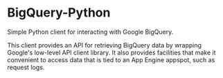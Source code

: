 BigQuery-Python
===============

Simple Python client for interacting with Google BigQuery.

This client provides an API for retrieving BigQuery data by wrapping Google's low-level API client library. It also provides facilities that make it convenient to access data that is tied to an App Engine appspot, such as request logs.

